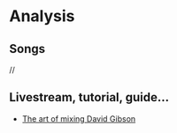 # Analysis
## Songs
//
## Livestream, tutorial, guide...
- [The art of mixing David Gibson](https://www.youtube.com/watch?v=TEjOdqZFvhY)
